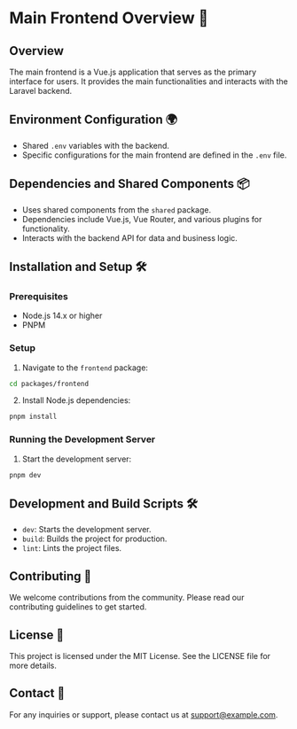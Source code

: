 # Main Frontend Overview 🌟

## Overview
The main frontend is a Vue.js application that serves as the primary interface for users. It provides the main functionalities and interacts with the Laravel backend.

## Environment Configuration 🌍
- Shared `.env` variables with the backend.
- Specific configurations for the main frontend are defined in the `.env` file.

## Dependencies and Shared Components 📦
- Uses shared components from the `shared` package.
- Dependencies include Vue.js, Vue Router, and various plugins for functionality.
- Interacts with the backend API for data and business logic.

## Installation and Setup 🛠️
### Prerequisites
- Node.js 14.x or higher
- PNPM

### Setup
1. Navigate to the `frontend` package:
```sh
cd packages/frontend
```
2. Install Node.js dependencies:
```sh
pnpm install
```

### Running the Development Server
1. Start the development server:
```sh
pnpm dev
```

## Development and Build Scripts 🛠️
- `dev`: Starts the development server.
- `build`: Builds the project for production.
- `lint`: Lints the project files.

## Contributing 🤝
We welcome contributions from the community. Please read our contributing guidelines to get started.

## License 📄
This project is licensed under the MIT License. See the LICENSE file for more details.

## Contact 📧
For any inquiries or support, please contact us at support@example.com.